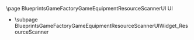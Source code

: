 \page BlueprintsGameFactoryGameEquipmentResourceScannerUI UI
- \subpage BlueprintsGameFactoryGameEquipmentResourceScannerUIWidget_ResourceScanner
